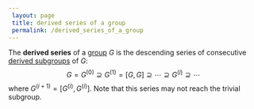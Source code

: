 ```yaml
---
 layout: page
 title: derived series of a group
 permalink: /derived_series_of_a_group
---
```

The **derived series** of a [group](https://defsmath.github.io/DefsMath/group) $G$ is the descending series of consecutive [derived subgroups](https://defsmath.github.io/DefsMath/commutator_subgroup) of $G$: $$G = G^{(0)} \supseteq G^{(1)} = [G,G] \supseteq \cdots \supseteq G^{(i)}\supseteq \cdots$$ where $G^{(i+1)} = [G^{(i)},G^{(i)}]$. Note that this series may not reach the trivial subgroup.

